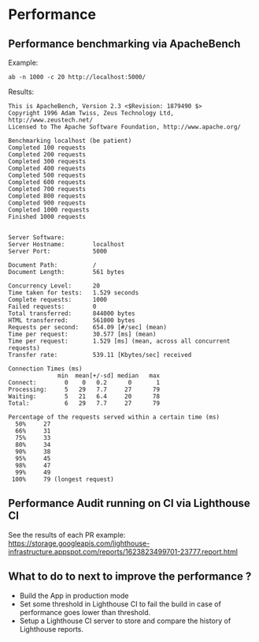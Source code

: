 # Performance

## Performance benchmarking via ApacheBench
Example:
```
ab -n 1000 -c 20 http://localhost:5000/
```
Results:
```
This is ApacheBench, Version 2.3 <$Revision: 1879490 $>
Copyright 1996 Adam Twiss, Zeus Technology Ltd, http://www.zeustech.net/
Licensed to The Apache Software Foundation, http://www.apache.org/

Benchmarking localhost (be patient)
Completed 100 requests
Completed 200 requests
Completed 300 requests
Completed 400 requests
Completed 500 requests
Completed 600 requests
Completed 700 requests
Completed 800 requests
Completed 900 requests
Completed 1000 requests
Finished 1000 requests


Server Software:        
Server Hostname:        localhost
Server Port:            5000

Document Path:          /
Document Length:        561 bytes

Concurrency Level:      20
Time taken for tests:   1.529 seconds
Complete requests:      1000
Failed requests:        0
Total transferred:      844000 bytes
HTML transferred:       561000 bytes
Requests per second:    654.09 [#/sec] (mean)
Time per request:       30.577 [ms] (mean)
Time per request:       1.529 [ms] (mean, across all concurrent requests)
Transfer rate:          539.11 [Kbytes/sec] received

Connection Times (ms)
              min  mean[+/-sd] median   max
Connect:        0    0   0.2      0       1
Processing:     5   29   7.7     27      79
Waiting:        5   21   6.4     20      78
Total:          6   29   7.7     27      79

Percentage of the requests served within a certain time (ms)
  50%     27
  66%     31
  75%     33
  80%     34
  90%     38
  95%     45
  98%     47
  99%     49
 100%     79 (longest request)
```

## Performance Audit running on CI via Lighthouse CI

See the results of each PR
example: https://storage.googleapis.com/lighthouse-infrastructure.appspot.com/reports/1623823499701-23777.report.html


## What to do to next to improve the performance ?

- Build the App in production mode
- Set some threshold in Lighthouse CI to fail the build in case of performance goes lower than threshold.
- Setup a Lighthouse CI server to store and compare the history of Lighthouse reports.